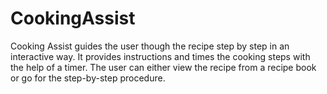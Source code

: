 # CookingAssist
Cooking Assist guides the user though the recipe step by step in an interactive way.
It provides instructions and times the cooking steps with the help of a timer.
The user can either view the recipe from a recipe book or go for the step-by-step
procedure.
